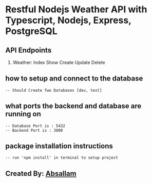 # Restful Nodejs Weather API with Typescript, Nodejs, Express, PostgreSQL

## API Endpoints
1. Weather:
Index
Show
Create
Update
Delete

## how to setup and connect to the database
    
    -- Should Create Two Databases [dev, test]
    
## what ports the backend and database are running on

    -- Database Port is : 5432
    -- Backend Port is : 3000

## package installation instructions

    -- run 'npm install' in terminal to setup project

## Created By: [Absallam](https://github.com/absallam1999)
